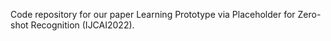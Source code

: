 Code repository for our paper Learning Prototype via Placeholder for Zero-shot Recognition (IJCAI2022).